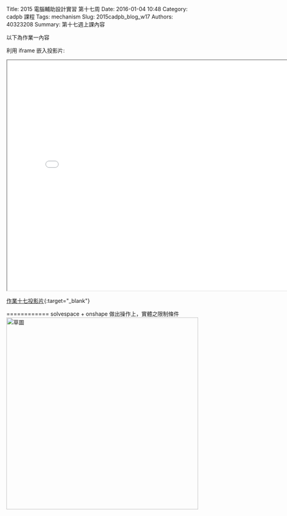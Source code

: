 Title: 2015 電腦輔助設計實習 第十七周
Date: 2016-01-04 10:48
Category: cadpb 課程
Tags: mechanism
Slug: 2015cadpb_blog_w17
Authors: 40323208
Summary: 第十七週上課內容

以下為作業一內容

利用 iframe 嵌入投影片:

<iframe src=" cadp_w17_lecture.html" width="800" height="600"></iframe>

[作業十七投影片]( cadp_w17_lecture.html){:target="_blank"}


============
solvespace + onshape 做出操作上，實體之限制條件
<img src="https://copy.com/EZx4zUuSHASEjPPr" width="500" alt="草圖"></img>

